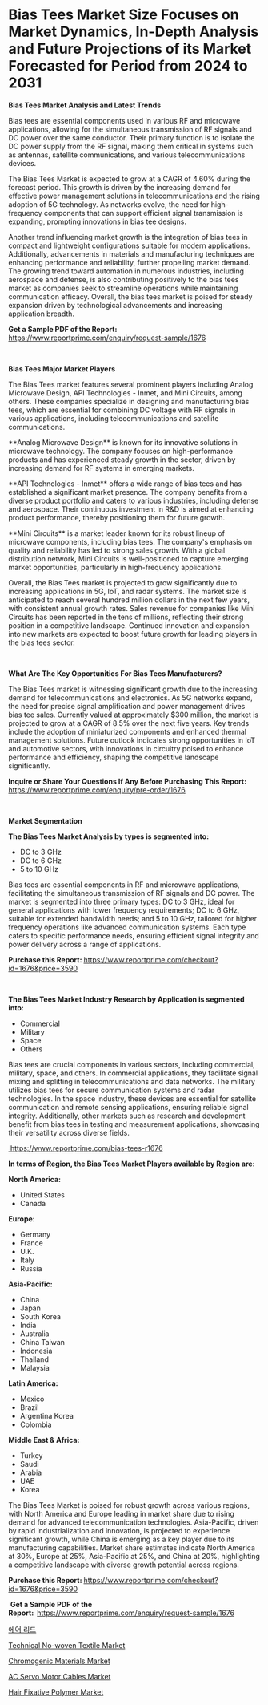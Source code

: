 <p><h1>Bias Tees Market Size Focuses on Market Dynamics, In-Depth Analysis and Future Projections of its Market Forecasted for Period from 2024 to 2031</h1></p><p><strong>Bias Tees Market Analysis and Latest Trends</strong></p>
<p><p>Bias tees are essential components used in various RF and microwave applications, allowing for the simultaneous transmission of RF signals and DC power over the same conductor. Their primary function is to isolate the DC power supply from the RF signal, making them critical in systems such as antennas, satellite communications, and various telecommunications devices.</p><p>The Bias Tees Market is expected to grow at a CAGR of 4.60% during the forecast period. This growth is driven by the increasing demand for effective power management solutions in telecommunications and the rising adoption of 5G technology. As networks evolve, the need for high-frequency components that can support efficient signal transmission is expanding, prompting innovations in bias tee designs.</p><p>Another trend influencing market growth is the integration of bias tees in compact and lightweight configurations suitable for modern applications. Additionally, advancements in materials and manufacturing techniques are enhancing performance and reliability, further propelling market demand. The growing trend toward automation in numerous industries, including aerospace and defense, is also contributing positively to the bias tees market as companies seek to streamline operations while maintaining communication efficacy. Overall, the bias tees market is poised for steady expansion driven by technological advancements and increasing application breadth.</p></p>
<p><strong>Get a Sample PDF of the Report:&nbsp;</strong> <a href="https://www.reportprime.com/enquiry/request-sample/1676">https://www.reportprime.com/enquiry/request-sample/1676</a></p>
<p>&nbsp;</p>
<p><strong>Bias Tees Major Market Players</strong></p>
<p><p>The Bias Tees market features several prominent players including Analog Microwave Design, API Technologies - Inmet, and Mini Circuits, among others. These companies specialize in designing and manufacturing bias tees, which are essential for combining DC voltage with RF signals in various applications, including telecommunications and satellite communications.</p><p>**Analog Microwave Design** is known for its innovative solutions in microwave technology. The company focuses on high-performance products and has experienced steady growth in the sector, driven by increasing demand for RF systems in emerging markets.</p><p>**API Technologies - Inmet** offers a wide range of bias tees and has established a significant market presence. The company benefits from a diverse product portfolio and caters to various industries, including defense and aerospace. Their continuous investment in R&D is aimed at enhancing product performance, thereby positioning them for future growth.</p><p>**Mini Circuits** is a market leader known for its robust lineup of microwave components, including bias tees. The company's emphasis on quality and reliability has led to strong sales growth. With a global distribution network, Mini Circuits is well-positioned to capture emerging market opportunities, particularly in high-frequency applications.</p><p>Overall, the Bias Tees market is projected to grow significantly due to increasing applications in 5G, IoT, and radar systems. The market size is anticipated to reach several hundred million dollars in the next few years, with consistent annual growth rates. Sales revenue for companies like Mini Circuits has been reported in the tens of millions, reflecting their strong position in a competitive landscape. Continued innovation and expansion into new markets are expected to boost future growth for leading players in the bias tees sector.</p></p>
<p>&nbsp;</p>
<p><strong>What Are The Key Opportunities For Bias Tees Manufacturers?</strong></p>
<p><p>The Bias Tees market is witnessing significant growth due to the increasing demand for telecommunications and electronics. As 5G networks expand, the need for precise signal amplification and power management drives bias tee sales. Currently valued at approximately $300 million, the market is projected to grow at a CAGR of 8.5% over the next five years. Key trends include the adoption of miniaturized components and enhanced thermal management solutions. Future outlook indicates strong opportunities in IoT and automotive sectors, with innovations in circuitry poised to enhance performance and efficiency, shaping the competitive landscape significantly.</p></p>
<p><strong>Inquire or Share Your Questions If Any Before Purchasing This Report:</strong> <a href="https://www.reportprime.com/enquiry/pre-order/1676">https://www.reportprime.com/enquiry/pre-order/1676</a></p>
<p>&nbsp;</p>
<p><strong>Market Segmentation</strong></p>
<p><strong>The Bias Tees Market Analysis by types is segmented into:</strong></p>
<p><ul><li>DC to 3 GHz</li><li>DC to 6 GHz</li><li>5 to 10 GHz</li></ul></p>
<p><p>Bias tees are essential components in RF and microwave applications, facilitating the simultaneous transmission of RF signals and DC power. The market is segmented into three primary types: DC to 3 GHz, ideal for general applications with lower frequency requirements; DC to 6 GHz, suitable for extended bandwidth needs; and 5 to 10 GHz, tailored for higher frequency operations like advanced communication systems. Each type caters to specific performance needs, ensuring efficient signal integrity and power delivery across a range of applications.</p></p>
<p><strong>Purchase this Report:&nbsp;</strong><a href="https://www.reportprime.com/checkout?id=1676&price=3590">https://www.reportprime.com/checkout?id=1676&price=3590</a></p>
<p>&nbsp;</p>
<p><strong>The Bias Tees Market Industry Research by Application is segmented into:</strong></p>
<p><ul><li>Commercial</li><li>Military</li><li>Space</li><li>Others</li></ul></p>
<p><p>Bias tees are crucial components in various sectors, including commercial, military, space, and others. In commercial applications, they facilitate signal mixing and splitting in telecommunications and data networks. The military utilizes bias tees for secure communication systems and radar technologies. In the space industry, these devices are essential for satellite communication and remote sensing applications, ensuring reliable signal integrity. Additionally, other markets such as research and development benefit from bias tees in testing and measurement applications, showcasing their versatility across diverse fields.</p></p>
<p><a href="https://www.reportprime.com/bias-tees-r1676">&nbsp;https://www.reportprime.com/bias-tees-r1676</a></p>
<p><strong>In terms of Region, the Bias Tees Market Players available by Region are:</strong></p>
<p>
    <p> <strong> North America: </strong>
        <ul>
            <li>United States</li>
            <li>Canada</li>
        </ul>
        </p> 
    <p> <strong> Europe: </strong>
        <ul>
            <li>Germany</li>
            <li>France</li>
            <li>U.K.</li>
            <li>Italy</li>
            <li>Russia</li>
        </ul>
        </p> 
    <p> <strong> Asia-Pacific: </strong>
        <ul>
            <li>China</li>
            <li>Japan</li>
            <li>South Korea</li>
            <li>India</li>
            <li>Australia</li>
            <li>China Taiwan</li>
            <li>Indonesia</li>
            <li>Thailand</li>
            <li>Malaysia</li>
        </ul>
        </p> 
    <p> <strong> Latin America: </strong>
        <ul>
            <li>Mexico</li>
            <li>Brazil</li>
            <li>Argentina Korea</li>
            <li>Colombia</li>
        </ul>
        </p> 
    <p> <strong> Middle East & Africa: </strong>
        <ul>
            <li>Turkey</li>
            <li>Saudi</li>
            <li>Arabia</li>
            <li>UAE</li>
            <li>Korea</li>
        </ul>
    </p>
    </p>
<p><p>The Bias Tees Market is poised for robust growth across various regions, with North America and Europe leading in market share due to rising demand for advanced telecommunication technologies. Asia-Pacific, driven by rapid industrialization and innovation, is projected to experience significant growth, while China is emerging as a key player due to its manufacturing capabilities. Market share estimates indicate North America at 30%, Europe at 25%, Asia-Pacific at 25%, and China at 20%, highlighting a competitive landscape with diverse growth potential across regions.</p></p>
<p><strong>Purchase this Report: </strong><a href="https://www.reportprime.com/checkout?id=1676&price=3590">https://www.reportprime.com/checkout?id=1676&price=3590</a></p>
<p>&nbsp;<strong>Get a Sample PDF of the Report:&nbsp;&nbsp;</strong><a href="https://www.reportprime.com/enquiry/request-sample/1676">https://www.reportprime.com/enquiry/request-sample/1676</a></p>
<p><strong></strong></p>
<p><p><a href="https://medium.com/@terrellmend76/ir-led-%EC%8B%9C%EC%9E%A5-%EA%B8%80%EB%A1%9C%EB%B2%8C-%EC%8B%9C%EC%9E%A5-%EB%8F%99%ED%96%A5-%EB%B0%8F-%EC%8B%9C%EC%9E%A5-%EC%A0%84%EB%A7%9D-2024-2031-5e58e83d0df8">에어 리드</a></p><p><a href="https://issuu.com/reportprime-2/docs/technical-no-woven-textile-market-s_79456e8553397f">Technical No-woven Textile Market</a></p><p><a href="https://www.linkedin.com/pulse/global-chromogenic-materials-industry-types-applications-market-h76be?trackingId=s01m4tNmRTyswPe5NVCM3Q%3D%3D">Chromogenic Materials Market</a></p><p><a href="https://medium.com/@bubursruntul3/ac-servo-motor-cables-industry-forecast-market-shifts-and-strategic-imperatives-2024-2031-8ebfd8427b62">AC Servo Motor Cables Market</a></p><p><a href="https://www.linkedin.com/pulse/hair-fixative-polymer-market-trends-growth-outlook-2024-ax3pe?trackingId=nAY02KzdSBWRPvfRlLWOnA%3D%3D">Hair Fixative Polymer Market</a></p></p>